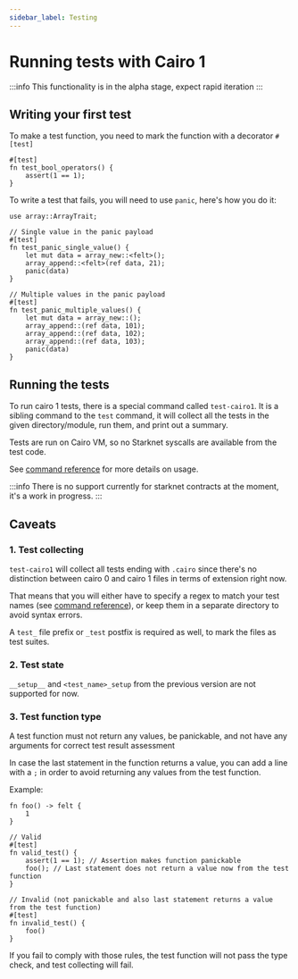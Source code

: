 ```yaml
---
sidebar_label: Testing
---
```


# Running tests with Cairo 1

:::info
This functionality is in the alpha stage, expect rapid iteration
:::


## Writing your first test

To make a test function, you need to mark the function with a decorator `#[test]`

```
#[test]
fn test_bool_operators() {
    assert(1 == 1);
}
```

To write a test that fails, you will need to use `panic`, here's how you do it:

```
use array::ArrayTrait;

// Single value in the panic payload
#[test]
fn test_panic_single_value() {
    let mut data = array_new::<felt>();
    array_append::<felt>(ref data, 21);
    panic(data)
}

// Multiple values in the panic payload
#[test]
fn test_panic_multiple_values() {
    let mut data = array_new::();
    array_append::(ref data, 101);
    array_append::(ref data, 102);
    array_append::(ref data, 103);
    panic(data)
}
```

## Running the tests

To run cairo 1 tests, there is a special command called `test-cairo1`.
It is a sibling command to the `test` command, it will collect all the tests in the given directory/module, run them, and print out a summary.

Tests are run on Cairo VM, so no Starknet syscalls are available from the test code.

See [command reference](../../cli-reference.md#test-cairo1) for more details on usage.

:::info
There is no support currently for starknet contracts at the moment, it's a work in progress.
:::

## Caveats
### 1. Test collecting
`test-cairo1` will collect all tests ending with `.cairo` since there's no distinction between cairo 0 and cairo 1 files in terms of extension right now.

That means that you will either have to specify a regex to match your test names (see [command reference](../../cli-reference.md#test-cairo1)), or keep them in a separate directory to avoid syntax errors.

A `test_` file prefix or `_test` postfix is required as well, to mark the files as test suites.

### 2. Test state

`__setup__` and `<test_name>_setup` from the previous version are not supported for now.

### 3. Test function type

A test function must not return any values, be panickable, and not have any arguments for correct test result assessment

In case the last statement in the function returns a value, you can add a line with a `;` in order to avoid returning any values from the test function.

Example:
```
fn foo() -> felt {
    1
}

// Valid
#[test]
fn valid_test() {
    assert(1 == 1); // Assertion makes function panickable
    foo(); // Last statement does not return a value now from the test function
}

// Invalid (not panickable and also last statement returns a value from the test function)
#[test]
fn invalid_test() {
    foo()
}
```

If you fail to comply with those rules, the test function will not pass the type check, and test collecting will fail.
